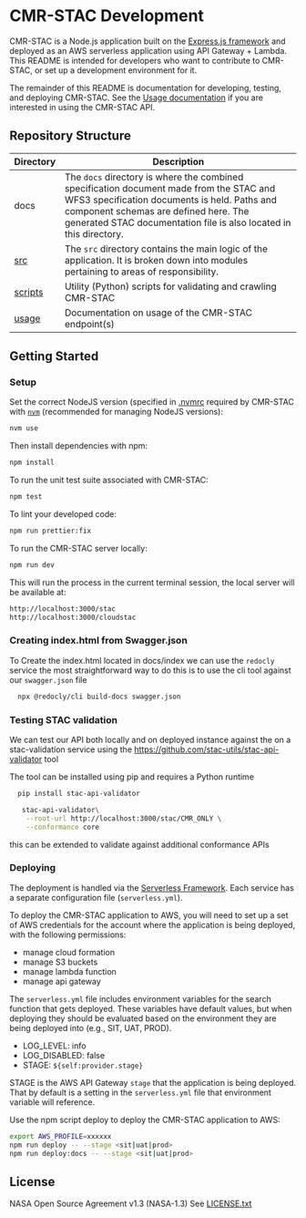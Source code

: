 # CMR-STAC Development

CMR-STAC is a Node.js application built on the [Express.js framework](https://expressjs.com/) and deployed as an AWS serverless application using API Gateway + Lambda. This README is intended for developers who want to contribute to CMR-STAC, or set up a development environment for it.

The remainder of this README is documentation for developing, testing, and deploying CMR-STAC. See the [Usage documentation](../docs/usage/usage.md) if you are interested in using the CMR-STAC API.

## Repository Structure

| Directory            | Description  |
| -------------------- | ------------ |
| docs  | The `docs` directory is where the combined specification document made from the STAC and WFS3 specification documents is held. Paths and component schemas are defined here. The generated STAC documentation file is also located in this directory. |
| [src](../src)    | The `src` directory contains the main logic of the application. It is broken down into modules pertaining to areas of responsibility.
| [scripts](../scripts) | Utility (Python) scripts for validating and crawling CMR-STAC |
| [usage](../docs/usage/usage.md)       | Documentation on usage of the CMR-STAC endpoint(s) |

## Getting Started

### Setup

Set the correct NodeJS version (specified in [.nvmrc](../.nvmrc) required
by CMR-STAC with [`nvm`](https://github.com/nvm-sh/nvm) (recommended for managing NodeJS versions):

```bash
nvm use
```

Then install dependencies with npm:

```bash
npm install
```

To run the unit test suite associated with CMR-STAC:

```bash
npm test
```

To lint your developed code:

```bash
npm run prettier:fix
```

To run the CMR-STAC server locally:

```bash
npm run dev
```

This will run the process in the current terminal session, the local server will be available at:

```bash
http://localhost:3000/stac
http://localhost:3000/cloudstac
```

### Creating index.html from Swagger.json

To Create the index.html located in docs/index we can use the `redocly` service
the most straightforward way to do this is to use the cli tool against our `swagger.json` file

```bash
  npx @redocly/cli build-docs swagger.json
```

### Testing STAC validation

We can test our API both locally and on deployed instance against the on a stac-validation service using the <https://github.com/stac-utils/stac-api-validator> tool

The tool can be installed using pip and requires a Python runtime

```bash
  pip install stac-api-validator
```

```bash
   stac-api-validator\
    --root-url http://localhost:3000/stac/CMR_ONLY \
    --conformance core
```

this can be extended to validate against additional conformance APIs

### Deploying

The deployment is handled via the [Serverless Framework](https://serverless.com). Each service has a
separate configuration file (`serverless.yml`).

To deploy the CMR-STAC application to AWS, you will need to set up a set of AWS credentials for the account where the application is being deployed, with the following permissions:

- manage cloud formation
- manage S3 buckets
- manage lambda function
- manage api gateway

The `serverless.yml` file includes environment variables for the search function that gets deployed. These variables have default values, but when deploying they should be evaluated based on the environment they are being deployed into (e.g., SIT, UAT, PROD).

- LOG_LEVEL: info
- LOG_DISABLED: false
- STAGE: `${self:provider.stage}`

STAGE is the AWS API Gateway `stage` that the application is being deployed. That by default is a setting in the `serverless.yml` file that environment variable will reference.

Use the npm script deploy to deploy the CMR-STAC application to AWS:

```bash
export AWS_PROFILE=xxxxxx
npm run deploy -- --stage <sit|uat|prod>
npm run deploy:docs -- --stage <sit|uat|prod>
```

## License

NASA Open Source Agreement v1.3 (NASA-1.3)
See [LICENSE.txt](../LICENSE.txt)
